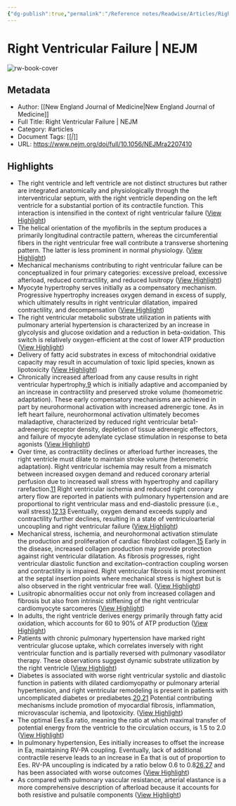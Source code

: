 ```yaml
---
{"dg-publish":true,"permalink":"/Reference notes/Readwise/Articles/Right Ventricular Failure  NEJM/"}
---
```


# Right Ventricular Failure | NEJM

![rw-book-cover](https://www.nejm.org/na101/home/literatum/publisher/mms/journals/content/nejm/2023/nejm_2023.388.issue-12/nejmra2207410/20230320/images/img_small/nejmra2207410_f1.jpeg)

## Metadata
- Author: [[New England Journal of Medicine\|New England Journal of Medicine]]
- Full Title: Right Ventricular Failure | NEJM
- Category: #articles
- Document Tags: [[*\|*]] 
- URL: https://www.nejm.org/doi/full/10.1056/NEJMra2207410

## Highlights
- The right ventricle and left ventricle are not distinct structures but rather are integrated anatomically and physiologically through the interventricular septum, with the right ventricle depending on the left ventricle for a substantial portion of its contractile function. This interaction is intensified in the context of right ventricular failure ([View Highlight](https://read.readwise.io/read/01gxbnh1fngdqmp5a4a970v5np))
- The helical orientation of the myofibrils in the septum produces a primarily longitudinal contractile pattern, whereas the circumferential fibers in the right ventricular free wall contribute a transverse shortening pattern. The latter is less prominent in normal physiology. ([View Highlight](https://read.readwise.io/read/01gxbngsqybctpptscfxkrzw4t))
- Mechanical mechanisms contributing to right ventricular failure can be conceptualized in four primary categories: excessive preload, excessive afterload, reduced contractility, and reduced lusitropy ([View Highlight](https://read.readwise.io/read/01gxbnn1km2fmjcgxm0dfh4cp0))
- Myocyte hypertrophy serves initially as a compensatory mechanism. Progressive hypertrophy increases oxygen demand in excess of supply, which ultimately results in right ventricular dilatation, impaired contractility, and decompensation ([View Highlight](https://read.readwise.io/read/01gxnc3w3k6jm3kyanfg70vez4))
- The right ventricular metabolic substrate utilization in patients with pulmonary arterial hypertension is characterized by an increase in glycolysis and glucose oxidation and a reduction in beta-oxidation. This switch is relatively oxygen-efficient at the cost of lower ATP production ([View Highlight](https://read.readwise.io/read/01gxnc67pd0qjhd42w68yn3534))
- Delivery of fatty acid substrates in excess of mitochondrial oxidative capacity may result in accumulation of toxic lipid species, known as lipotoxicity ([View Highlight](https://read.readwise.io/read/01gxnc6zs9shqvc5gz9ahbgef3))
- Chronically increased afterload from any cause results in right ventricular hypertrophy,[9](https://www.nejm.org/doi/full/10.1056/NEJMra2207410#) which is initially adaptive and accompanied by an increase in contractility and preserved stroke volume (homeometric adaptation). These early compensatory mechanisms are achieved in part by neurohormonal activation with increased adrenergic tone. As in left heart failure, neurohormonal activation ultimately becomes maladaptive, characterized by reduced right ventricular beta1-adrenergic receptor density, depletion of tissue adrenergic effectors, and failure of myocyte adenylate cyclase stimulation in response to beta agonists ([View Highlight](https://read.readwise.io/read/01gxncawqbbxnmqm9b823hrpc9))
- Over time, as contractility declines or afterload further increases, the right ventricle must dilate to maintain stroke volume (heterometric adaptation). Right ventricular ischemia may result from a mismatch between increased oxygen demand and reduced coronary arterial perfusion due to increased wall stress with hypertrophy and capillary rarefaction.[11](https://www.nejm.org/doi/full/10.1056/NEJMra2207410#) Right ventricular ischemia and reduced right coronary artery flow are reported in patients with pulmonary hypertension and are proportional to right ventricular mass and end-diastolic pressure (i.e., wall stress).[12,13](https://www.nejm.org/doi/full/10.1056/NEJMra2207410#) Eventually, oxygen demand exceeds supply and contractility further declines, resulting in a state of ventriculoarterial uncoupling and right ventricular failure ([View Highlight](https://read.readwise.io/read/01gxncc65kk2dhw7vsf6ganzwa))
- Mechanical stress, ischemia, and neurohormonal activation stimulate the production and proliferation of cardiac fibroblast collagen.[15](https://www.nejm.org/doi/full/10.1056/NEJMra2207410#) Early in the disease, increased collagen production may provide protection against right ventricular dilatation. As fibrosis progresses, right ventricular diastolic function and excitation–contraction coupling worsen and contractility is impaired. Right ventricular fibrosis is most prominent at the septal insertion points where mechanical stress is highest but is also observed in the right ventricular free wall. ([View Highlight](https://read.readwise.io/read/01gxncecaaaxyakmzfpxq5qbn3))
- Lusitropic abnormalities occur not only from increased collagen and fibrosis but also from intrinsic stiffening of the right ventricular cardiomyocyte sarcomeres ([View Highlight](https://read.readwise.io/read/01gxnceq3c03gmzjd6tvmjf9ra))
- In adults, the right ventricle derives energy primarily through fatty acid oxidation, which accounts for 60 to 90% of ATP production ([View Highlight](https://read.readwise.io/read/01gxng6yrq4k1hcbaabtntcqyg))
- Patients with chronic pulmonary hypertension have marked right ventricular glucose uptake, which correlates inversely with right ventricular function and is partially reversed with pulmonary vasodilator therapy. These observations suggest dynamic substrate utilization by the right ventricle ([View Highlight](https://read.readwise.io/read/01gxnga51278fhpmddqwz4z7qx))
- Diabetes is associated with worse right ventricular systolic and diastolic function in patients with dilated cardiomyopathy or pulmonary arterial hypertension, and right ventricular remodeling is present in patients with uncomplicated diabetes or prediabetes.[20,21](https://www.nejm.org/doi/full/10.1056/NEJMra2207410#) Potential contributing mechanisms include promotion of myocardial fibrosis, inflammation, microvascular ischemia, and lipotoxicity. ([View Highlight](https://read.readwise.io/read/01gxngc816dqjn01vp0c0hrzmt))
- The optimal Ees:Ea ratio, meaning the ratio at which maximal transfer of potential energy from the ventricle to the circulation occurs, is 1.5 to 2.0 ([View Highlight](https://read.readwise.io/read/01gxngktpmyvpd34vye8nf2j38))
- In pulmonary hypertension, Ees initially increases to offset the increase in Ea, maintaining RV-PA coupling. Eventually, lack of additional contractile reserve leads to an increase in Ea that is out of proportion to Ees. RV-PA uncoupling is indicated by a ratio below 0.6 to 0.8[26,27](https://www.nejm.org/doi/full/10.1056/NEJMra2207410#) and has been associated with worse outcomes ([View Highlight](https://read.readwise.io/read/01gxngmd3qp8xqx502tcs8b2fq))
- As compared with pulmonary vascular resistance, arterial elastance is a more comprehensive description of afterload because it accounts for both resistive and pulsatile components ([View Highlight](https://read.readwise.io/read/01gxngpvavpw1cb1wz52fnzzx3))
